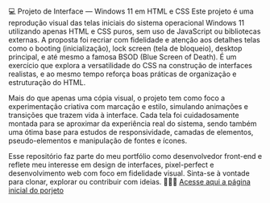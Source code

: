 💻 Projeto de Interface — Windows 11 em HTML e CSS
Este projeto é uma reprodução visual das telas iniciais do sistema operacional Windows 11 utilizando apenas HTML e CSS puros, sem uso de JavaScript ou bibliotecas externas. A proposta foi recriar com fidelidade e atenção aos detalhes telas como o booting (inicialização), lock screen (tela de bloqueio), desktop principal, e até mesmo a famosa BSOD (Blue Screen of Death). É um exercício que explora a versatilidade do CSS na construção de interfaces realistas, e ao mesmo tempo reforça boas práticas de organização e estruturação do HTML.

Mais do que apenas uma cópia visual, o projeto tem como foco a experimentação criativa com marcação e estilo, simulando animações e transições que trazem vida à interface. Cada tela foi cuidadosamente montada para se aproximar da experiência real do sistema, sendo também uma ótima base para estudos de responsividade, camadas de elementos, pseudo-elementos e manipulação de fontes e ícones.

Esse repositório faz parte do meu portfólio como desenvolvedor front-end e reflete meu interesse em design de interfaces, pixel-perfect e desenvolvimento web com foco em fidelidade visual. Sinta-se à vontade para clonar, explorar ou contribuir com ideias. 👨‍💻✨
[Acesse aqui a página inicial do porjeto](https://heitorcarvalho26.github.io/pratica_lima/Boot_Screen.html)